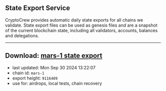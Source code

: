 ## State Export Service
CryptoCrew provides automatic daily state exports for all chains we validate. State export files can be used as genesis files and are a snapshot of the current blockchain state, including all validators, accounts, balances and delegations.

---
**Download: [mars-1 state export](https://dl-eu2.ccvalidators.com/SERVICE/mars/mars-1_export_9116409.json)**
---

- last updated: Mon Sep 30 2024 13:22:07
- chain id: `mars-1`
- export height: `9116409`
- use for: airdrops, local tests, chain recovery
